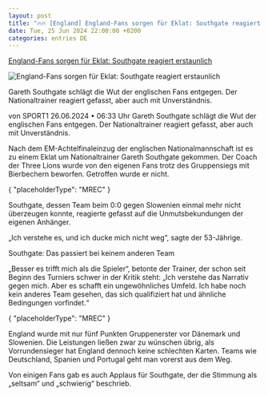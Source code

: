 ```yaml
---
layout: post
title: "🔥🔥 [England] England-Fans sorgen für Eklat: Southgate reagiert erstaunlich"
date: Tue, 25 Jun 2024 22:00:00 +0200
categories: entries DE
---
```

[England-Fans sorgen für Eklat: Southgate reagiert erstaunlich](https://www.sport1.de/news/fussball/em/2024/06/england-fans-sorgen-fur-eklat-southgate-reagiert-erstaunlich)

![England-Fans sorgen für Eklat: Southgate reagiert erstaunlich](https://reshape.sport1.de/c/t/499c48b6-918a-4c0b-b127-9083ea91419e/1200x630)

Gareth Southgate schlägt die Wut der englischen Fans entgegen. Der Nationaltrainer reagiert gefasst, aber auch mit Unverständnis.

von SPORT1 26.06.2024 • 06:33 Uhr Gareth Southgate schlägt die Wut der englischen Fans entgegen. Der Nationaltrainer reagiert gefasst, aber auch mit Unverständnis.

Nach dem EM-Achtelfinaleinzug der englischen Nationalmannschaft ist es zu einem Eklat um Nationaltrainer Gareth Southgate gekommen. Der Coach der Three Lions wurde von den eigenen Fans trotz des Gruppensiegs mit Bierbechern beworfen. Getroffen wurde er nicht.

{ "placeholderType": "MREC" }

Southgate, dessen Team beim 0:0 gegen Slowenien einmal mehr nicht überzeugen konnte, reagierte gefasst auf die Unmutsbekundungen der eigenen Anhänger.

„Ich verstehe es, und ich ducke mich nicht weg“, sagte der 53-Jährige.

Southgate: Das passiert bei keinem anderen Team

„Besser es trifft mich als die Spieler“, betonte der Trainer, der schon seit Beginn des Turniers schwer in der Kritik steht: „Ich verstehe das Narrativ gegen mich. Aber es schafft ein ungewöhnliches Umfeld. Ich habe noch kein anderes Team gesehen, das sich qualifiziert hat und ähnliche Bedingungen vorfindet.“

{ "placeholderType": "MREC" }

England wurde mit nur fünf Punkten Gruppenerster vor Dänemark und Slowenien. Die Leistungen ließen zwar zu wünschen übrig, als Vorrundensieger hat England dennoch keine schlechten Karten. Teams wie Deutschland, Spanien und Portugal geht man vorerst aus dem Weg.

Von einigen Fans gab es auch Applaus für Southgate, der die Stimmung als „seltsam“ und „schwierig“ beschrieb.

